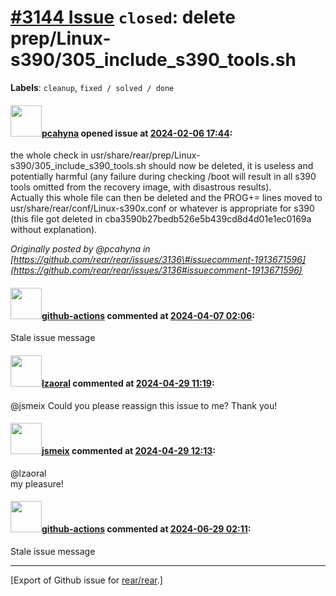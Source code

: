 [\#3144 Issue](https://github.com/rear/rear/issues/3144) `closed`: delete prep/Linux-s390/305\_include\_s390\_tools.sh
======================================================================================================================

**Labels**: `cleanup`, `fixed / solved / done`

#### <img src="https://avatars.githubusercontent.com/u/26300485?u=9105d243bc9f7ade463a3e52e8dd13fa67837158&v=4" width="50">[pcahyna](https://github.com/pcahyna) opened issue at [2024-02-06 17:44](https://github.com/rear/rear/issues/3144):

the whole check in
usr/share/rear/prep/Linux-s390/305\_include\_s390\_tools.sh should now
be deleted, it is useless and potentially harmful (any failure during
checking /boot will result in all s390 tools omitted from the recovery
image, with disastrous results).  
Actually this whole file can then be deleted and the PROG+= lines moved
to usr/share/rear/conf/Linux-s390x.conf or whatever is appropriate for
s390 (this file got deleted in cba3590b27bedb526e5b439cd8d4d01e1ec0169a
without explanation).

*Originally posted by @pcahyna in
[https://github.com/rear/rear/issues/3136\#issuecomment-1913671596](https://github.com/rear/rear/issues/3136#issuecomment-1913671596)*

#### <img src="https://avatars.githubusercontent.com/in/15368?v=4" width="50">[github-actions](https://github.com/apps/github-actions) commented at [2024-04-07 02:06](https://github.com/rear/rear/issues/3144#issuecomment-2041276233):

Stale issue message

#### <img src="https://avatars.githubusercontent.com/u/48823770?v=4" width="50">[lzaoral](https://github.com/lzaoral) commented at [2024-04-29 11:19](https://github.com/rear/rear/issues/3144#issuecomment-2082459803):

@jsmeix Could you please reassign this issue to me? Thank you!

#### <img src="https://avatars.githubusercontent.com/u/1788608?u=925fc54e2ce01551392622446ece427f51e2f0ce&v=4" width="50">[jsmeix](https://github.com/jsmeix) commented at [2024-04-29 12:13](https://github.com/rear/rear/issues/3144#issuecomment-2082569655):

@lzaoral  
my pleasure!

#### <img src="https://avatars.githubusercontent.com/in/15368?v=4" width="50">[github-actions](https://github.com/apps/github-actions) commented at [2024-06-29 02:11](https://github.com/rear/rear/issues/3144#issuecomment-2197855875):

Stale issue message

------------------------------------------------------------------------

\[Export of Github issue for
[rear/rear](https://github.com/rear/rear).\]
